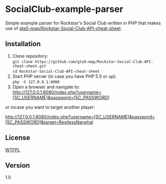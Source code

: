 SocialClub-example-parser
=========================

Simple example parser for Rockstar's Social Club written in PHP that makes use of [gta5-map/Rockstar-Social-Club-API-cheat-sheet](https://github.com/gta5-map/Rockstar-Social-Club-API-cheat-sheet).

## Installation

1. Clone repository:  
  `git clone https://github.com/gta5-map/Rockstar-Social-Club-API-cheat-sheet.git`  
  `cd Rockstar-Social-Club-API-cheat-sheet`
1. Start PHP server (in case you have PHP 5.5 or up):  
  `php -S 127.0.0.1:8080`
1. Open a browser and navigate to:  
  http://127.0.0.1:8080/index.php?username=[SC_USERNAME]&password=[SC_PASSWORD] 

  or incase you want to target another player:  

  http://127.0.0.1:8080/index.php?username=[SC_USERNAME]&password=[SC_PASSWORD]&target=RestlessNarwhal

## License

[WTFPL](LICENSE)

## Version

1.0
